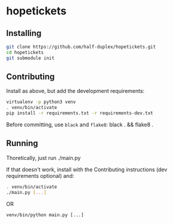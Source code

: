 # hopetickets

## Installing
```sh
git clone https://github.com/half-duplex/hopetickets.git
cd hopetickets
git submodule init
```

## Contributing
Install as above, but add the development requirements:
```sh
virtualenv -p python3 venv
. venv/bin/activate
pip install -r requirements.txt -r requirements-dev.txt
```
Before committing, use `black` and `flake8`:
  black . && flake8 .


## Running
Thoretically, just run ./main.py

If that doesn't work, install with the Contributing instructions (dev
requirements optional) and:

```sh
. venv/bin/activate
./main.py [...]
```

OR

```
venv/bin/python main.py [...]
```
